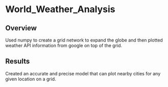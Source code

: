 # World_Weather_Analysis

## Overview
Used numpy to create a grid network to expand the globe and then plotted weather API information from google on top of the grid. 

## Results
Created an accurate and precise model that can plot nearby cities for any given location on a grid. 


